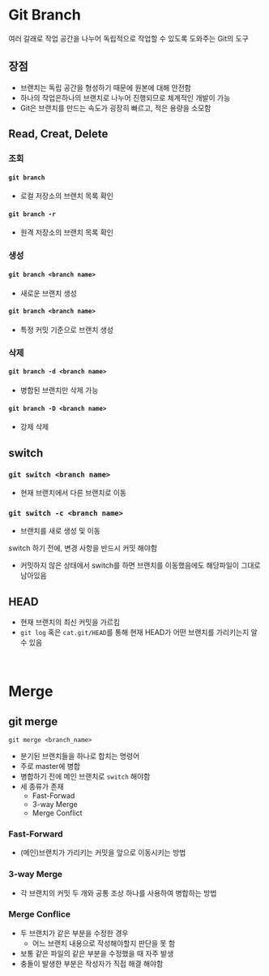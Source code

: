 # Git Branch

여러 갈래로 작업 공간을 나누어 독립적으로 작업할 수 있도록 도와주는 Git의 도구

## 장점
- 브랜치는 독립 공간을 형성하기 때문에 원본에 대해 안전함
- 하나의 작업은하나의 브랜치로 나누어 진행되므로 체계적인 개발이 가능
- Git은 브랜치를 만드는 속도가 굉장히 빠르고, 적은 용량을 소모함

## Read, Creat, Delete

### 조회

#### ```git branch```
- 로컬 저장소의 브랜치 목록 확인

#### ```git branch -r```
- 원격 저장소의 브랜치 목록 확인

### 생성

#### ```git branch <branch name>```
- 새로운 브랜치 생성
  
#### ```git branch <branch name>```
- 특정 커밋 기준으로 브랜치 생성

### 삭제

#### ```git branch -d <branch name>```
- 병합된 브랜치만 삭제 가능

#### ```git branch -D <branch name>```
- 강제 삭제

## switch

### ```git switch <branch name>```
- 현재 브랜치에서 다른 브랜치로 이동

### ```git switch -c <branch name>```
- 브랜치를 새로 생성 및 이동

switch 하기 전에, 변경 사항을 반드시 커밋 해야함
- 커밋하지 않은 상태에서 switch를 하면 브랜치를 이동했음에도 해당파일이 그대로 남아있음

## HEAD
- 현재 브랜치의 최신 커밋을 가르킴
- `git log` 혹은 `cat.git/HEAD`를 통해 현재 HEAD가 어떤 브랜치를 가리키는지 알 수 있음

<br>

# Merge

## git merge
```git merge <branch_name>```
- 분기된 브랜치들을 하나로 합치는 명령어
- 주로 master에 병합
- 병합하기 전에 메인 브랜치로 `switch` 해야함
- 세 종류가 존재
  - Fast-Forwad
  - 3-way Merge
  - Merge Conflict

### Fast-Forward
- (메인)브랜치가 가리키는 커밋을 앞으로 이동시키는 방법

### 3-way Merge
- 각 브랜치의 커밋 두 개와 공통 조상 하나를 사용하여 병합하는 방법

### Merge Conflice
- 두 브랜치가 같은 부분을 수정한 경우
  - 어느 브랜치 내용으로 작성해야할지 판단을 못 함
- 보통 같은 파일의 같은 부분을 수정했을 때 자주 발생
- 충돌이 발생한 부분은 작성자가 직접 해결 해야함